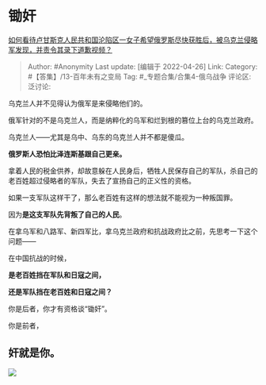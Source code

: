 # 锄奸
[如何看待卢甘斯克人民共和国沦陷区一女子希望俄罗斯尽快获胜后，被乌克兰侵略军发现，并责令其录下道歉视频？](https://www.zhihu.com/question/530013146/answer/2458202050)

> Author: #Anonymity
> Last update: [编辑于 2022-04-26]
> Link:
> Category: #【答集】/13-百年未有之变局
> Tag: #_专题合集/合集4-俄乌战争
> 评论区:
> 泛讨论:

乌克兰人并不见得认为俄军是来侵略他们的。

俄军针对的不是乌克兰人，而是纳粹化的乌军和烂到根的篡位上台的乌克兰政府。

乌克兰人——尤其是乌中、乌东的乌克兰人并不都是傻瓜。

**俄罗斯人恐怕比泽连斯基跟自己更亲。**

拿着人民的税金供养，却故意躲在人民身后，牺牲人民保存自己的军队，杀自己的老百姓超过侵略者的军队，失去了宣扬自己的正义性的资格。

如果一支军队这样干了，那么老百姓有这样的想法就不能视为一种叛国罪。

因为**是这支军队先背叛了自己的人民**。

在拿乌军和八路军、新四军比，拿乌克兰政府和抗战政府比之前，先思考一下这个问题——

在中国抗战的时候，

**是老百姓挡在军队和日寇之间，**

**还是军队挡在老百姓和日寇之间？**

你是后者，你才有资格谈“锄奸”。

你是前者，

## **奸就是你**。

![](https://pic1.zhimg.com/50/v2-223ee1bd7dd22d305b8f878ec846867c_720w.jpg?source=1940ef5c)
